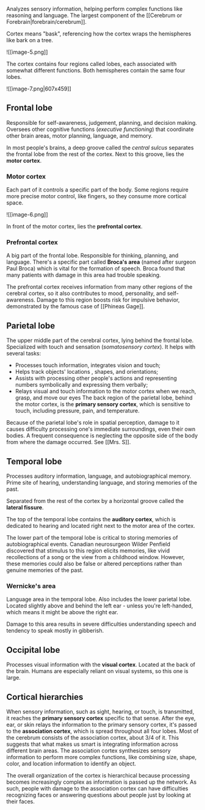  Analyzes sensory information, helping perform complex functions like reasoning and language. The largest component of the [[Cerebrum or Forebrain|forebrain/cerebrum]].

Cortex means "bask", referencing how the cortex wraps the hemispheres like bark on a tree.

![[image-5.png]]

The cortex contains four regions called lobes, each associated with somewhat different functions. Both hemispheres contain the same four lobes.


![[image-7.png|607x459]]
## Frontal lobe

Responsible for self-awareness, judgement, planning, and decision making. Oversees other cognitive functions (*executive functioning*) that coordinate other brain areas, motor planning, language, and memory. 

In most people's brains, a deep groove called the *central sulcus* separates the frontal lobe from the rest of the cortex. Next to this groove, lies the **motor cortex**. 
### Motor cortex 
Each part of it controls a specific part of the body. Some regions require more precise motor control, like fingers, so they consume more cortical space.

![[image-6.png]]

In front of the motor cortex, lies the **prefrontal cortex**.
### Prefrontal cortex
A big part of the frontal lobe. Responsible for thinking, planning, and language. There's a specific part called **Broca's area** (named after surgeon Paul Broca) which is vital for the formation of speech. Broca found that many patients with damage in this area had trouble speaking.

The prefrontal cortex receives information from many other regions of the cerebral cortex, so it also contributes to mood, personality, and self-awareness. Damage to this region boosts risk for impulsive behavior, demonstrated by the famous case of [[Phineas Gage]].
## Parietal lobe

The upper middle part of the cerebral cortex, lying behind the frontal lobe. Specialized with touch and sensation (*somatosensory cortex*). It helps with several tasks: 
- Processes touch information, integrates vision and touch;
- Helps track objects' locations , shapes, and orientations;
- Assists with processing other people's actions and representing numbers symbolically and expressing them verbally;
- Relays visual and touch information to the motor cortex when we reach, grasp, and move our eyes
The back region of the parietal lobe, behind the motor cortex, is the **primary sensory cortex**, which is sensitive to touch, including pressure, pain, and temperature. 

Because of the parietal lobe's role in spatial perception, damage to it causes difficulty processing one's immediate surroundings, even their own bodies. A frequent consequence is neglecting the opposite side of the body from where the damage occurred. See [[Mrs. S]].

## Temporal lobe

Processes auditory information,  language, and autobiographical memory. Prime site of hearing, understanding language, and storing memories of the past. 

Separated from the rest of the cortex by a horizontal groove called the **lateral fissure**.

The top of the temporal lobe contains the **auditory cortex**, which is dedicated to hearing and located right next to the motor area of the cortex.

The lower part of the temporal lobe is critical to storing memories of autobiographical events. Canadian neurosurgeon Wilder Penfield discovered that stimulus to this region elicits memories, like vivid recollections of a song or the view from a childhood window. However, these memories could also be false or altered perceptions rather than genuine memories of the past.

### Wernicke's area
Language area in the temporal lobe. Also includes the lower parietal lobe. Located slightly above and behind the left ear - unless you're left-handed, which means it might be above the right ear. 

Damage to this area results in severe difficulties understanding speech and tendency to speak mostly in gibberish.

## Occipital lobe

Processes visual information with the **visual cortex**. Located at the back of the brain. Humans are especially reliant on visual systems, so this one is large.

## Cortical hierarchies

When sensory information, such as sight, hearing, or touch, is transmitted, it reaches the **primary sensory cortex** specific to that sense. After the eye, ear, or skin relays the information to the primary sensory cortex, it's passed to the **association cortex**, which is spread throughout all four lobes. Most of the cerebrum consists of the association cortex, about 3/4 of it. This suggests that what makes us smart is integrating information across different brain areas.
The association cortex synthesizes sensory information to perform more complex functions, like combining size, shape, color, and location information to identify an object. 

The overall organization of the cortex is hierarchical because processing becomes increasingly complex as information is passed up the network. As such, people with damage to the association cortex can have difficulties recognizing faces or answering questions about people just by looking at their faces.